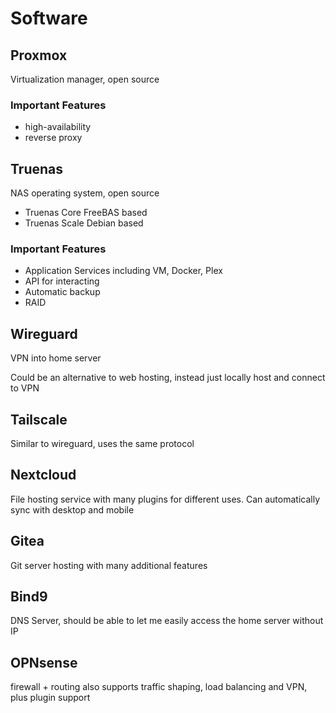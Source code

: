 # Software

## Proxmox

Virtualization manager, open source 

### Important Features 

* high-availability
* reverse proxy 

## Truenas

NAS operating system, open source 

* Truenas Core FreeBAS based 
* Truenas Scale Debian based 

### Important Features 

* Application Services 
    including VM, Docker, Plex
* API for interacting
* Automatic backup
* RAID

## Wireguard 

VPN into home server 

Could be an alternative to web hosting, instead just locally host and connect to VPN

## Tailscale

Similar to wireguard, uses the same protocol

## Nextcloud

File hosting service with many plugins for different uses.
Can automatically sync with desktop and mobile

## Gitea

Git server hosting with many additional features

## Bind9

DNS Server, should be able to let me easily access the home server without IP 

## OPNsense

firewall + routing
also supports traffic shaping, load balancing and VPN, plus plugin support 
